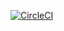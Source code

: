 [![CircleCI](https://dl.circleci.com/status-badge/img/gh/ShotaroMatsuya/premier-league-fav-toggler/tree/master.svg?style=svg)](https://dl.circleci.com/status-badge/redirect/gh/ShotaroMatsuya/premier-league-fav-toggler/tree/master)
